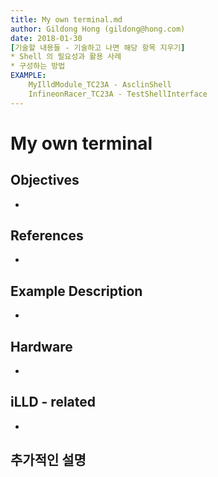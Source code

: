 ```yaml
---
title: My own terminal.md
author: Gildong Hong (gildong@hong.com)  
date: 2018-01-30
[기술할 내용들 - 기술하고 나면 해당 항목 지우기]
* Shell 의 필요성과 활용 사례
* 구성하는 방법
EXAMPLE: 
	MyIlldModule_TC23A - AsclinShell
	InfineonRacer_TC23A - TestShellInterface
---
```


# My own terminal

## Objectives
*

## References
*

## Example Description 
*

## Hardware
* ​

## iLLD - related
*

## 추가적인 설명
